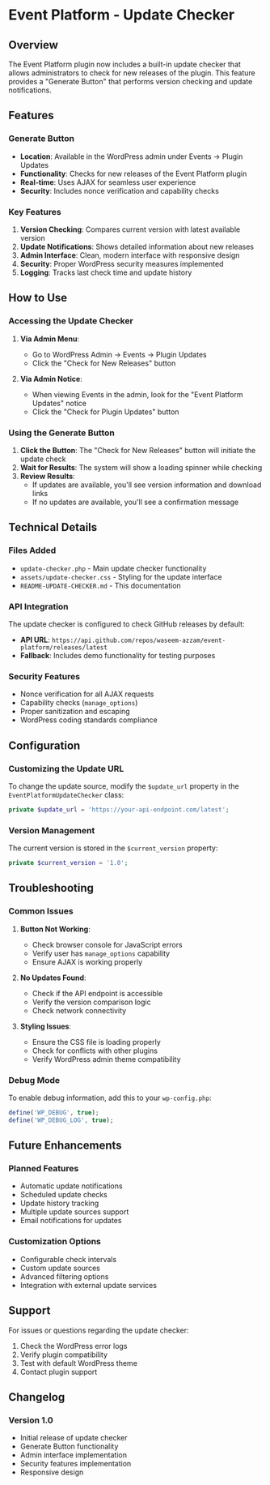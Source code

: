 # Event Platform - Update Checker

## Overview

The Event Platform plugin now includes a built-in update checker that allows administrators to check for new releases of the plugin. This feature provides a "Generate Button" that performs version checking and update notifications.

## Features

### Generate Button
- **Location**: Available in the WordPress admin under Events → Plugin Updates
- **Functionality**: Checks for new releases of the Event Platform plugin
- **Real-time**: Uses AJAX for seamless user experience
- **Security**: Includes nonce verification and capability checks

### Key Features

1. **Version Checking**: Compares current version with latest available version
2. **Update Notifications**: Shows detailed information about new releases
3. **Admin Interface**: Clean, modern interface with responsive design
4. **Security**: Proper WordPress security measures implemented
5. **Logging**: Tracks last check time and update history

## How to Use

### Accessing the Update Checker

1. **Via Admin Menu**:
   - Go to WordPress Admin → Events → Plugin Updates
   - Click the "Check for New Releases" button

2. **Via Admin Notice**:
   - When viewing Events in the admin, look for the "Event Platform Updates" notice
   - Click the "Check for Plugin Updates" button

### Using the Generate Button

1. **Click the Button**: The "Check for New Releases" button will initiate the update check
2. **Wait for Results**: The system will show a loading spinner while checking
3. **Review Results**: 
   - If updates are available, you'll see version information and download links
   - If no updates are available, you'll see a confirmation message

## Technical Details

### Files Added
- `update-checker.php` - Main update checker functionality
- `assets/update-checker.css` - Styling for the update interface
- `README-UPDATE-CHECKER.md` - This documentation

### API Integration
The update checker is configured to check GitHub releases by default:
- **API URL**: `https://api.github.com/repos/waseem-azzam/event-platform/releases/latest`
- **Fallback**: Includes demo functionality for testing purposes

### Security Features
- Nonce verification for all AJAX requests
- Capability checks (`manage_options`)
- Proper sanitization and escaping
- WordPress coding standards compliance

## Configuration

### Customizing the Update URL
To change the update source, modify the `$update_url` property in the `EventPlatformUpdateChecker` class:

```php
private $update_url = 'https://your-api-endpoint.com/latest';
```

### Version Management
The current version is stored in the `$current_version` property:

```php
private $current_version = '1.0';
```

## Troubleshooting

### Common Issues

1. **Button Not Working**:
   - Check browser console for JavaScript errors
   - Verify user has `manage_options` capability
   - Ensure AJAX is working properly

2. **No Updates Found**:
   - Check if the API endpoint is accessible
   - Verify the version comparison logic
   - Check network connectivity

3. **Styling Issues**:
   - Ensure the CSS file is loading properly
   - Check for conflicts with other plugins
   - Verify WordPress admin theme compatibility

### Debug Mode
To enable debug information, add this to your `wp-config.php`:

```php
define('WP_DEBUG', true);
define('WP_DEBUG_LOG', true);
```

## Future Enhancements

### Planned Features
- Automatic update notifications
- Scheduled update checks
- Update history tracking
- Multiple update sources support
- Email notifications for updates

### Customization Options
- Configurable check intervals
- Custom update sources
- Advanced filtering options
- Integration with external update services

## Support

For issues or questions regarding the update checker:
1. Check the WordPress error logs
2. Verify plugin compatibility
3. Test with default WordPress theme
4. Contact plugin support

## Changelog

### Version 1.0
- Initial release of update checker
- Generate Button functionality
- Admin interface implementation
- Security features implementation
- Responsive design 